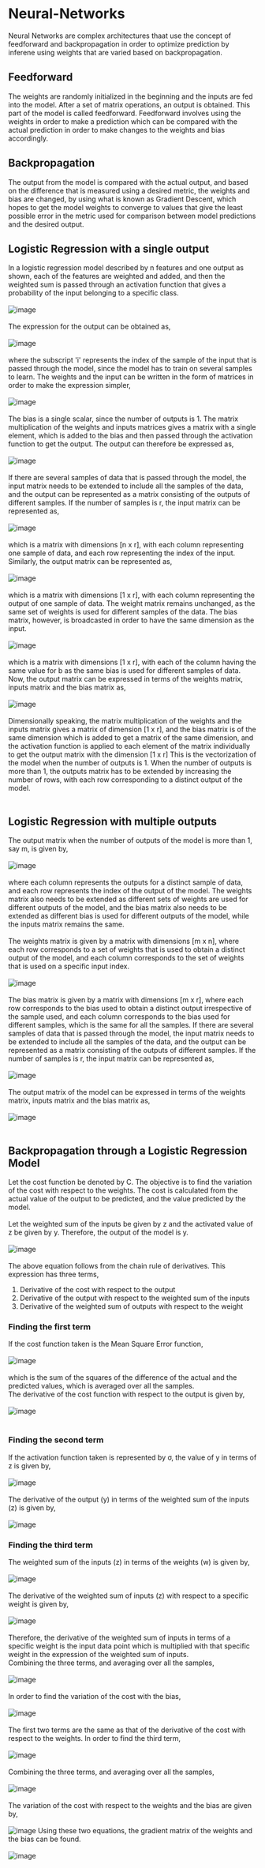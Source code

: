 # Neural-Networks
Neural Networks are complex architectures thaat use the concept of feedforward and backpropagation in order to optimize prediction by inferene using weights that are varied based on backpropagation.
## Feedforward
The weights are randomly initialized in the beginning and the inputs are fed into the model. After a set of matrix operations, an output is obtained. This part
of the model is called feedforward. Feedforward involves using the weights in order to make a prediction which can be compared with the actual prediction in
order to make changes to the weights and bias accordingly.
## Backpropagation
The output from the model is compared with the actual output, and based on the difference that is measured using a desired metric, the weights and bias are
changed, by using what is known as Gradient Descent, which hopes to get the model weights to converge to values that give the least possible error in the metric used
for comparison between model predictions and the desired output.

## Logistic Regression with a single output
In a logistic regression model described by n features and one output as shown, each of the features are weighted and added, and then the weighted sum is passed through an activation function that gives a probability of the input belonging to a specific class. <br><br>
![image](https://user-images.githubusercontent.com/76653568/183704099-058b7c13-f0a9-4b3f-a195-0e911a3c6a7a.png) <br><br>
The expression for the output can be obtained as,<br><br>
![image](https://user-images.githubusercontent.com/76653568/183706043-993ce562-4cdf-41bb-9d80-aad13289f940.png) <br><br>
where the subscript 'i' represents the index of the sample of the input that is passed through the model, since the model has to train on several samples to learn.
The weights and the input can be written in the form of matrices in order to make the expression simpler,<br><br>
![image](https://user-images.githubusercontent.com/76653568/183706227-8350be21-7240-4421-bca6-4b7362cb6961.png) <br><br>
The bias is a single scalar, since the number of outputs is 1. The matrix multiplication of the weights and inputs matrices gives a matrix with a single element, which is added to the bias and then passed through the activation function to get the output. The output can therefore be expressed as,<br><br>
![image](https://user-images.githubusercontent.com/76653568/183706283-bbf9a1fa-1ee2-4ce0-a4a1-815da59ed5ed.png)<br><br>
If there are several samples of data that is passed through the model, the input matrix needs to be extended to include all the samples of the data, and the output can be represented as a matrix consisting of the outputs of different samples. If the number of samples is r, the input matrix can be represented as, <br><br>
![image](https://user-images.githubusercontent.com/76653568/183706369-ede70772-3c0f-4e21-aabe-97d93d257fc3.png)<br><br>
which is a matrix with dimensions [n x r], with each column representing one sample of data, and each row representing the index of the input. Similarly, the output matrix can be represented as, <br><br>
![image](https://user-images.githubusercontent.com/76653568/183706841-fe8e9415-ce4d-4220-9100-b88b6ace014c.png) <br><br>
which is a matrix with dimensions [1 x r], with each column representing the output of one sample of data.
The weight matrix remains unchanged, as the same set of weights is used for different samples of the data. The bias matrix, however, is broadcasted in order to have the same dimension as the input. <br><br>
![image](https://user-images.githubusercontent.com/76653568/183707043-0754929a-07ec-45ae-85a8-bbd585c065ae.png) <br><br>
which is a matrix with dimensions [1 x r], with each of the column having the same value for b as the same bias is used for different samples of data. Now, the output matrix can be expressed in terms of the weights matrix, inputs matrix and the bias matrix as,<br><br>
![image](https://user-images.githubusercontent.com/76653568/183707316-7503f5aa-a90a-4987-8a94-b1293964c404.png) <br><br>
Dimensionally speaking, the matrix multiplication of the weights and the inputs matrix gives a matrix of dimension [1 x r], and the bias matrix is of the same dimension which is added to get a matrix of the same dimension, and the activation function is applied to each element of the matrix individually to get the output matrix with the dimension [1 x r]
This is the vectorization of the model when the number of outputs is 1. When the number of outputs is more than 1, the outputs matrix has to be extended by increasing the number of rows, with each row corresponding to a distinct output of the model. <br><br>

## Logistic Regression with multiple outputs
The output matrix when the number of outputs of the model is more than 1, say m, is given by,<br><br>
![image](https://user-images.githubusercontent.com/76653568/183707700-949153e2-3c55-4b57-8232-b5eb568ed6c9.png)<br><br>
where each column represents the outputs for a distinct sample of data, and each row represents the index of the output of the model. The weights matrix also needs to be extended as different sets of weights are used for different outputs of the model, and the bias matrix also needs to be extended as different bias is used for different outputs of the model, while the inputs matrix remains the same. <br><br>
The weights matrix is given by a matrix with dimensions [m x n], where each row corresponds to a set of weights that is used to obtain a distinct output of the model, and each column corresponds to the set of weights that is used on a specific input index. <br><br>
![image](https://user-images.githubusercontent.com/76653568/183707864-63937c20-2183-4474-9dea-c6580dbecd95.png) <br><br>
The bias matrix is given by a matrix with dimensions [m x r], where each row corresponds to the bias used to obtain a distinct output irrespective of the sample used, and each column corresponds to the bias used for different samples, which is the same for all the samples.
If there are several samples of data that is passed through the model, the input matrix needs to be extended to include all the samples of the data, and the output can be represented as a matrix consisting of the outputs of different samples. If the number of samples is r, the input matrix can be represented as, <br><br>
![image](https://user-images.githubusercontent.com/76653568/183708022-29ce5a43-d3d0-495a-a282-9bfdaf49fe38.png) <br><br>
The output matrix of the model can be expressed in terms of the weights matrix, inputs matrix and the bias matrix as, <br><br>
![image](https://user-images.githubusercontent.com/76653568/183708130-7e8093aa-72cb-42b4-8228-631c9a36e6d1.png) <br><br>

## Backpropagation through a Logistic Regression Model
Let the cost function be denoted by C. The objective is to find the variation of the cost with respect to the weights. The cost is calculated from the actual value of the output to be predicted, and the value predicted by the model. <br><br>
Let the weighted sum of the inputs be given by z and the activated value of z be given by y. Therefore, the output of the model is y. <br><br>
![image](https://user-images.githubusercontent.com/76653568/183708391-ce9ca8ad-6665-4c09-9627-d0b947944d85.png) <br><br>
The above equation follows from the chain rule of derivatives. This expression has three terms, <br>
1. Derivative of the cost with respect to the output
2. Derivative of the output with respect to the weighted sum of the inputs
3. Derivative of the weighted sum of outputs with respect to the weight
###  Finding the first term 
If the cost function taken is the Mean Square Error function, <br><br>
![image](https://user-images.githubusercontent.com/76653568/183708622-6a61a275-f78c-4865-89e3-b9462c24ccfd.png)<br><br>
which is the sum of the squares of the difference of the actual and the predicted values, which is averaged over all the samples.<br>
The derivative of the cost function with respect to the output is given by,<br><br>
![image](https://user-images.githubusercontent.com/76653568/183708726-3cfc6e71-3d23-408c-9a26-370203c3cf67.png)<br><br>
### Finding the second term
If the activation function taken is represented by  σ, the value of y in terms of z is given by,<br><br>
![image](https://user-images.githubusercontent.com/76653568/183708846-26481937-10e6-40c5-9461-28fb73f08b9e.png)<br><br>
The derivative of the output (y) in terms of the weighted sum of the inputs (z) is given by,<br><br>
![image](https://user-images.githubusercontent.com/76653568/183709483-b2095dae-8748-46e4-9000-62c193403048.png)
### Finding the third term
The weighted sum of the inputs (z) in terms of the weights (w) is given by,<br><br>
![image](https://user-images.githubusercontent.com/76653568/183709596-a9c43d7c-cd22-455a-a8ad-74973ece373d.png)<br><br>
The derivative of the weighted sum of inputs (z) with respect to a specific weight is given by,<br><br>
![image](https://user-images.githubusercontent.com/76653568/183709703-2319d056-78f3-43e5-8078-1aefdfffa35f.png)<br><br>
Therefore, the derivative of the weighted sum of inputs in terms of a specific weight is the input data point which is multiplied with that specific weight in the expression of the weighted sum of inputs.<br>
Combining the three terms, and averaging over all the samples,<br><br>
![image](https://user-images.githubusercontent.com/76653568/183710351-1c1f9166-80e5-47d6-b58c-b5ba8c2e0767.png)<br><br>
In order to find the variation of the cost with the bias,<br><br>
![image](https://user-images.githubusercontent.com/76653568/183710410-2d78e717-c815-4c61-8875-17e8767fa440.png)<br><br>
The first two terms are the same as that of the derivative of the cost with respect to the weights. In order to find the third term,<br><br>
![image](https://user-images.githubusercontent.com/76653568/183710491-191b1ab7-07db-4973-88b6-3d21f225af80.png)<br><br>
Combining the three terms, and averaging over all the samples,<br><br>
![image](https://user-images.githubusercontent.com/76653568/183710563-0b7cd69f-2a26-47ae-bca4-4726bdac402c.png)<br><br>
The variation of the cost with respect to the weights and the bias are given by,<br><br>
![image](https://user-images.githubusercontent.com/76653568/183710629-d13d7a8d-8700-425d-971d-923620106aa3.png)
Using these two equations, the gradient matrix of the weights and the bias can be found.<br><br>
![image](https://user-images.githubusercontent.com/76653568/183710697-095be1e6-222d-4b4a-92f7-86e1489f91f4.png)

